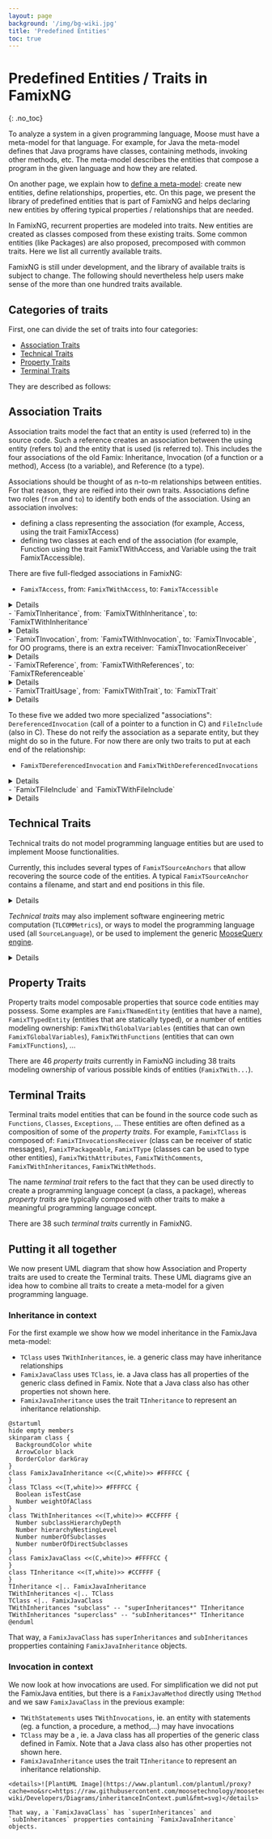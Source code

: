 ```yaml
---
layout: page
background: '/img/bg-wiki.jpg'
title: 'Predefined Entities'
toc: true
---
```


# Predefined Entities / Traits in FamixNG <!-- omit in toc -->
{: .no_toc}

To analyze a system in a given programming language, Moose must have a meta-model for that language.
For example, for Java the meta-model defines that Java programs have classes, containing methods, invoking other methods, etc.
The meta-model describes the entities that compose a program in the given language and how they are related.

On another page, we explain how to [define a meta-model](create-new-metamodel): create new entities, define relationships, properties, etc.
On this page, we present the library of predefined entities that is part of FamixNG and helps declaring new entities by offering typical properties / relationships that are needed.

In FamixNG, recurrent properties are modeled into traits.
New entities are created as classes composed from these existing traits.
Some common entities (like Packages) are also proposed, precomposed with common traits.
Here we list all currently available traits.

FamixNG is still under development, and the library of available traits is subject to change.
The following should nevertheless help users make sense of the more than one hundred traits available.

## Categories of traits

First, one can divide the set of traits into four categories:
- [Association Traits](#association-traits)
- [Technical Traits](#technical-traits)
- [Property Traits](#property-traits)
- [Terminal Traits](#terminal-traits)

They are described as follows:

## Association Traits

Association traits model the fact that an entity is used (referred to) in the source code.
Such a reference creates an association between the using entity (refers to) and the entity that is used (is referred to).
This includes the four associations of the old Famix: Inheritance, Invocation (of a function or a method), Access (to a variable), and Reference (to a type).

Associations should be thought of as n-to-m relationships between entities.
For that reason, they are reified into their own traits.
Associations define two roles (`from` and `to`) to identify both ends of the association.
Using an association involves:
- defining a class representing the association (for example, Access, using the trait FamixTAccess)
- defining two classes at each end of the association (for example, Function using the trait FamixTWithAccess, and Variable using the trait FamixTAccessible).

There are five full-fledged associations in FamixNG:

- `FamixTAccess`, from: `FamixTWithAccess`, to: `FamixTAccessible`
<details>![PlantUML Image](https://www.plantuml.com/plantuml/proxy?cache=no&src=https://raw.githubusercontent.com/moosetechnology/moose-wiki/master/Developers/Diagrams/access.puml&fmt=svg)</details>
- `FamixTInheritance`, from: `FamixTWithInheritance`, to: `FamixTWithInheritance`
<details>![PlantUML Image](https://www.plantuml.com/plantuml/proxy?cache=no&src=https://raw.githubusercontent.com/moosetechnology/moose-wiki/master/Developers/Diagrams/inheritance.puml&fmt=svg)</details>
- `FamixTInvocation`, from: `FamixTWithInvocation`, to: `FamixTInvocable`, for OO programs, there is an extra receiver: `FamixTInvocationReceiver`
<details>![PlantUML Image](https://www.plantuml.com/plantuml/proxy?cache=no&src=https://raw.githubusercontent.com/moosetechnology/moose-wiki/master/Developers/Diagrams/invocation.puml&fmt=svg)</details>
- `FamixTReference`, from: `FamixTWithReferences`, to: `FamixTReferenceable`
<details>![PlantUML Image](https://www.plantuml.com/plantuml/proxy?cache=no&src=https://raw.githubusercontent.com/moosetechnology/moose-wiki/master/Developers/Diagrams/reference.puml&fmt=svg)</details>
- `FamixTTraitUsage`, from: `FamixTWithTrait`, to: `FamixTTrait`
<details>![PlantUML Image](https://www.plantuml.com/plantuml/proxy?cache=no&src=https://raw.githubusercontent.com/moosetechnology/moose-wiki/master/Developers/Diagrams/usetrait.puml&fmt=svg)</details>

To these five we added two more specialized "associations":
`DereferencedInvocation` (call of a pointer to a function in C) and `FileInclude` (also in C).
These do not reify the association as a separate entity, but they might do so in the future.
For now there are only two traits to put at each end of the relationship:

- `FamixTDereferencedInvocation` and `FamixTWithDereferencedInvocations`
<details>![PlantUML Image](https://www.plantuml.com/plantuml/proxy?cache=no&src=https://raw.githubusercontent.com/moosetechnology/moose-wiki/master/Developers/Diagrams/derefInvok.puml&fmt=svg)</details>
- `FamixTFileInclude` and `FamixTWithFileInclude`<details>![PlantUML Image](https://www.plantuml.com/plantuml/proxy?cache=no&src=https://raw.githubusercontent.com/moosetechnology/moose-wiki/master/Developers/Diagrams/fileInclude.puml&fmt=svg)</details>

## Technical Traits

Technical traits do not model programming language entities but are used to implement Moose functionalities.

Currently, this includes several types of `FamixTSourceAnchors` that allow recovering the source code of the entities.
A typical `FamixTSourceAnchor` contains a filename, and start and end positions in this file.<details>![PlantUML Image](https://www.plantuml.com/plantuml/proxy?cache=no&src=https://raw.githubusercontent.com/moosetechnology/moose-wiki/master/Developers/Diagrams/anchor.puml&fmt=svg)</details>

*Technical traits* may also implement software engineering metric computation (`TLCOMMetrics`), or ways to model the programming language used (all `SourceLanguage`), or be  used to implement the generic [MooseQuery engine](https://moosequery.ferlicot.fr/).<details>![PlantUML Image](https://www.plantuml.com/plantuml/proxy?cache=no&src=https://raw.githubusercontent.com/moosetechnology/moose-wiki/master/Developers/Diagrams/technic.puml&fmt=svg)</details>

## Property Traits

Property traits model composable properties that source code entities may possess.
Some examples are `FamixTNamedEntity` (entities that have a name), `FamixTTypedEntity` (entities that are statically typed), or a number of entities modeling ownership: `FamixTWithGlobalVariables` (entities that can own `FamixTGlobalVariables`), `FamixTWithFunctions` (entities that can own `FamixTFunctions`), ... 

There are 46 *property traits* currently in FamixNG including 38 traits modeling ownership of various possible kinds of entities (`FamixTWith...`).

## Terminal Traits

 Terminal traits model entities that can be found in the source code such as `Functions`, `Classes`, `Exceptions`, ...
These entities are often defined as a composition of some of the *property traits*.
For example, `FamixTClass` is composed of: `FamixTInvocationsReceiver` (class can be receiver of static messages), `FamixTPackageable`, `FamixTType` (classes can be used to type other entities), `FamixTWithAttributes`, `FamixTWithComments`, `FamixTWithInheritances`, `FamixTWithMethods`.

The name *terminal trait* refers to the fact that they can be used directly to create a programming language concept (a class, a package), whereas *property traits* are typically composed with other traits to make a meaningful programming language concept.

There are 38 such *terminal traits* currently in FamixNG.

## Putting it all together

We now present UML diagram that show how Association and Property traits are used to create the Terminal traits.
These UML diagrams give an idea how to combine all traits to create a meta-model for a given programming language.

### Inheritance in context

For the first example we show how we model inheritance in the FamixJava meta-model:
- `TClass` uses `TWithInheritances`, ie. a generic class may have inheritance relationships
- `FamixJavaClass` uses `TClass`, ie. a Java class has all properties of the generic class defined in Famix. Note that a Java class also has other properties not shown here.
- `FamixJavaInheritance` uses the trait `TInheritance` to represent an inheritance relationship.

```plantuml|
@startuml
hide empty members
skinparam class {
  BackgroundColor white
  ArrowColor black
  BorderColor darkGray
}
class FamixJavaInheritance <<(C,white)>> #FFFFCC {
}
class TClass <<(T,white)>> #FFFFCC {
  Boolean isTestCase
  Number weightOfAClass
}
class TWithInheritances <<(T,white)>> #CCFFFF {
  Number subclassHierarchyDepth
  Number hierarchyNestingLevel
  Number numberOfSubclasses
  Number numberOfDirectSubclasses
}
class FamixJavaClass <<(C,white)>> #FFFFCC {
}
class TInheritance <<(T,white)>> #CCFFFF {
}
TInheritance <|.. FamixJavaInheritance
TWithInheritances <|.. TClass
TClass <|.. FamixJavaClass
TWithInheritances "subclass" -- "superInheritances*" TInheritance
TWithInheritances "superclass" -- "subInheritances*" TInheritance
@enduml
```

That way, a `FamixJavaClass` has `superInheritances` and `subInheritances` propperties containing `FamixJavaInheritance` objects.

### Invocation in context

We now look at how invocations are used.
For simplification we did not put the FamixJava entities, but there is a `FamixJavaMethod` directly using `TMethod` and we saw `FamixJavaClass` in the previous example:
- `TWithStatements` uses `TWithInvocations`, ie. an entity with statements (eg. a function, a procedure, a method,...) may have invocations
- `TClass` may be a , ie. a Java class has all properties of the generic class defined in Famix. Note that a Java class also has other properties not shown here.
- `FamixJavaInheritance` uses the trait `TInheritance` to represent an inheritance relationship.

```plantuml|
<details>![PlantUML Image](https://www.plantuml.com/plantuml/proxy?cache=no&src=https://raw.githubusercontent.com/moosetechnology/moosetechnology.github.io/master/moose-wiki/Developers/Diagrams/inheritanceInContext.puml&fmt=svg)</details>

That way, a `FamixJavaClass` has `superInheritances` and `subInheritances` propperties containing `FamixJavaInheritance` objects.
